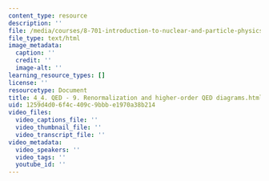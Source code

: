 ```yaml
---
content_type: resource
description: ''
file: /media/courses/8-701-introduction-to-nuclear-and-particle-physics-fall-2020/4_4-qed-9-renormalization-and-higher-order-qed-diagrams.html
file_type: text/html
image_metadata:
  caption: ''
  credit: ''
  image-alt: ''
learning_resource_types: []
license: ''
resourcetype: Document
title: 4_4. QED - 9. Renormalization and higher-order QED diagrams.html
uid: 1259d4d0-6f4c-409c-9bbb-e1970a38b214
video_files:
  video_captions_file: ''
  video_thumbnail_file: ''
  video_transcript_file: ''
video_metadata:
  video_speakers: ''
  video_tags: ''
  youtube_id: ''
---
```

